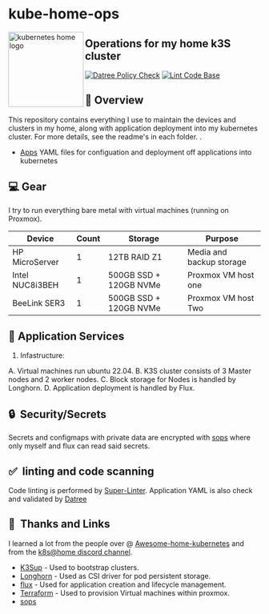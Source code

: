 # kube-home-ops

 <p align="left">
   <img src="https://i.imgur.com/EXNTJnA.png" alt="kubernetes home logo" width="150" align="left" />
</p>

## Operations for my home k3S cluster

[![Datree Policy Check](https://github.com/John-Limb/kube-home-ops/actions/workflows/datree.yml/badge.svg)](https://github.com/John-Limb/kube-home-ops/actions/workflows/datree.yml)
[![Lint Code Base](https://github.com/John-Limb/kube-home-ops/actions/workflows/super-linter.yml/badge.svg)](https://github.com/John-Limb/kube-home-ops/actions/workflows/super-linter.yml)

## :closed_book: Overview

This repository contains everything I use to maintain the devices and clusters in my home, along with application deployment into my kubernetes cluster. For more
details, see the readme's in each folder.
.
* [Apps](clusers/prod/apps/) YAML files for configuation and deployment off applications into kubernetes
## :computer: Gear  

I try to run everything bare metal with virtual machines (running on Proxmox).

| Device                  | Count | Storage                  | Purpose                                      |
|-------------------------|-------|--------------------------|----------------------------------------------|
| HP MicroServer          | 1     | 12TB RAID Z1             | Media and backup storage                     |
| Intel NUC8i3BEH         | 1     | 500GB SSD + 120GB NVMe   | Proxmox VM host one                          |
| BeeLink SER3            | 1     | 500GB SSD + 120GB NVMe   | Proxmox VM host Two                          |

## :open_file_folder: Application Services

1. Infastructure:

A. Virtual machines run ubuntu 22.04.
B. K3S cluster consists of 3 Master nodes and 2 worker nodes.
C. Block storage for Nodes is handled by Longhorn.
D. Application deployment is handled by Flux.

## :lock:&nbsp; Security/Secrets

Secrets and configmaps with private data are encrypted with [sops](https://github.com/mozilla/sops) where only myself and flux can read said secrets.

## :white_check_mark:&nbsp; linting and code scanning

Code linting is performed by [Super-Linter](https://github.com/github/super-linter).
Application YAML is also check and validated by [Datree](https://github.com/marketplace/actions/datree-cli)

## :handshake:&nbsp; Thanks and Links

I learned a lot from the people over @
[Awesome-home-kubernetes](https://github.com/k8s-at-home/awesome-home-kubernetes)
and from the [k8s@home discord channel](https://discord.gg/DNCynrJ).

* [K3Sup](https://github.com/alexellis/k3sup) - Used to bootstrap clusters.
* [Longhorn](https://longhorn.io/) - Used as CSI driver for pod persistent storage.
* [flux](https://fluxcd.io/) - Used for application creation and lifecycle management.
* [Terraform](https://www.terraform.io/) - Used to provision Virtual machines within proxmox.
* [sops](https://github.com/mozilla/sops)
